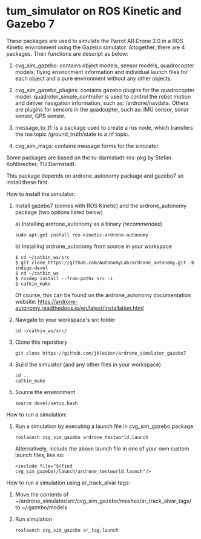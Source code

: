tum_simulator on ROS Kinetic and Gazebo 7
=============

These packages are used to simulate the Parrot AR.Drone 2.0 in a ROS Kinetic environment using the Gazebo simulator. Altogether, there are 4 packages. Their functions are descript as below:

1. cvg_sim_gazebo: contains object models, sensor models, quadrocopter models, flying environment information and individual launch files for each object and a pure environment without any other objects.

2. cvg_sim_gazebo_plugins: contains gazebo plugins for the quadrocopter model. quadrotor_simple_controller is used to control the robot motion and deliver navigation information, such as: /ardrone/navdata. Others are plugins for sensors in the quadcopter, such as: IMU sensor, sonar sensor, GPS sensor.

3. message_to_tf: is a package used to create a ros node, which transfers the ros topic /ground_truth/state to a /tf topic.

4. cvg_sim_msgs: contains message forms for the simulator.

Some packages are based on the tu-darmstadt-ros-pkg by Stefan Kohlbrecher, TU Darmstadt.

This package depends on ardrone_autonomy package and gazebo7 so install these first.

How to install the simulator:

1. Install gazebo7 (comes with ROS Kinetic) and the ardrone_autonomy package (two options listed below)
    
    a) Installing ardrone_autonomy as a binary *(recommended)*
    ```
    sudo apt-get install ros-kinetic-ardrone-autonomy
    ```
    b) Installing ardrone_autonomy from source in your workspace
    ```
    $ cd ~/catkin_ws/src
    $ git clone https://github.com/AutonomyLab/ardrone_autonomy.git -b indigo-devel
    $ cd ~/catkin_ws
    $ rosdep install --from-paths src -i
    $ catkin_make
    ```
    Of course, this can be found on the ardrone_autonomy documentation website: https://ardrone-autonomy.readthedocs.io/en/latest/installation.html

2. Navigate to your workspace's src folder
    ```
    cd ~/catkin_ws/src/
    ```

3. Clone this repository

    ```
    git clone https://github.com/jkleiber/ardrone_simulator_gazebo7
    ```
4. Build the simulator (and any other files in your workspace)

    ```
    cd ..
    catkin_make
    ```
4. Source the environment

    ```
    source devel/setup.bash
    ```
    
How to run a simulation:

1. Run a simulation by executing a launch file in cvg_sim_gazebo package:

    ```
    roslaunch cvg_sim_gazebo ardrone_testworld.launch
    ```
    
    Alternatively, include the above launch file in one of your own custom launch files, like so:
    ```
    <include file="$(find cvg_sim_gazebo)/launch/ardrone_testworld.launch"/>
    ```

How to run a simulation using ar_track_alvar tags:

1. Move the contents of  ~/ardrone_simulator/src/cvg_sim_gazebo/meshes/ar_track_alvar_tags/ to  ~/.gazebo/models

2. Run simulation

    ```
    roslaunch cvg_sim_gazebo ar_tag.launch
    ```
